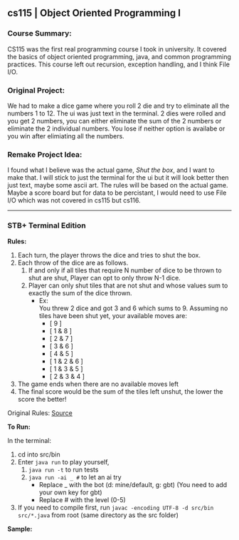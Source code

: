 ## cs115 | Object Oriented Programming I

### Course Summary:

CS115 was the first real programming course I took in university. It covered the basics of object 
oriented programming, java, and common programming practices. This course left out recursion, 
exception handling, and I think File I/O.

### Original Project:

We had to make a dice game where you roll 2 die and try to eliminate all the numbers 1 to 12. The 
ui was just text in the terminal. 2 dies were rolled and you get 2 numbers, you can either 
eliminate the sum of the 2 numbers or eliminate the 2 individual numbers. You lose if neither 
option is availabe or you win after elimiating all the numbers. 

### Remake Project Idea:

I found what I believe was the actual game, *Shut the box*, and I want to make that. I will stick 
to just the terminal for the ui but it will look better then just text, maybe some ascii art. The 
rules will be based on the actual game. Maybe a score board but for data to be percistant, I would 
need to use File I/O which was not covered in cs115 but cs116.

---

### STB+ Terminal Edition

**Rules:**
1. Each turn, the player throws the dice and tries to shut the box.
2. Each throw of the dice are as follows.
    1. If and only if all tiles that require N number of dice to be thrown to shut are shut, 
    Player can opt to only throw N-1 dice.
    2. Player can only shut tiles that are not shut and whose values sum to exactly the sum of 
    the dice thrown.
        - Ex:<br>
            You threw 2 dice and got 3 and 6 which sums to 9. Assuming no tiles have been shut 
            yet, your available moves are:<br>
            - [ 9 ]
            - [ 1 & 8 ]
            - [ 2 & 7 ] 
            - [ 3 & 6 ]
            - [ 4 & 5 ]
            - [ 1 & 2 & 6 ] 
            - [ 1 & 3 & 5 ] 
            - [ 2 & 3 & 4 ]
3. The game ends when there are no available moves left
4. The final score would be the sum of the tiles left unshut, the lower the score the better!

Original Rules: 
[Source](https://www.mastersofgames.com/rules/shut-box-rules.htm?srsltid=AfmBOooYntoxPjQ7Kj2dkRyXA7wkTZ193iL9vYO8kz3o-y91YhSWKxjr)

**To Run:**

In the terminal:
1. cd into src/bin
2. Enter `java run` to play yourself, 
    1. `java run -t` to run tests
    2. `java run -ai _ #` to let an ai try
        - Replace _ with the bot (d: mine/default, g: gbt) 
            (You need to add your own key for gbt)
        - Replace # with the level (0-5)
3. If you need to compile first, run `javac -encoding UTF-8 -d src/bin src/*.java` from root 
    (same directory as the src folder)

**Sample:**